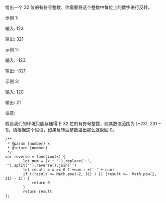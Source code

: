 给出一个 32 位的有符号整数，你需要将这个整数中每位上的数字进行反转。

示例 1:

输入: 123

输出: 321

 示例 2:

输入: -123

输出: -321

示例 3:

输入: 120

输出: 21

注意:

假设我们的环境只能存储得下 32 位的有符号整数，则其数值范围为 [−231,  231 − 1]。请根据这个假设，如果反转后整数溢出那么就返回 0。

```
/**
 * @param {number} x
 * @return {number}
 */
var reverse = function(x) {
        let num = (x + '').replace('-', '').split('').reverse().join('')
        let result = x >= 0 ? +num : +('-' + num) 
        if ((result <= Math.pow(-2, 31) ) || (result >=  Math.pow(2, 31) - 1)) { 
            return 0
        }
        return result
};
```
